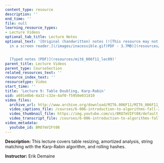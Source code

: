 ```yaml
---
content_type: resource
description: ''
end_time: ''
file: null
learning_resource_types:
- Lecture Videos
optional_tab_title: Lecture Notes
optional_text: '[Original (handwritten) notes (![This resource may not render correctly
  in a screen reader.](/images/inacessible.gif)PDF - 3.7MB)](resources/mit6_006f11_lec09_orig)


  [Typed notes (PDF)](resources/mit6_006f11_lec09)'
parent_title: Lecture Videos
parent_type: CourseSection
related_resources_text: ''
resource_index_text: ''
resourcetype: Video
start_time: ''
title: 'Lecture 9: Table Doubling, Karp-Rabin'
uid: a601e0b6-4a32-c32e-4af0-f5950e031d10
video_files:
  archive_url: http://www.archive.org/download/MIT6.006F11/MIT6_006F11_lec09_300k.mp4
  video_captions_file: /courses/6-006-introduction-to-algorithms-fall-2011/ff424b53159158be8dedf57411a1dd20_BRO7mVIFt08.vtt
  video_thumbnail_file: https://img.youtube.com/vi/BRO7mVIFt08/default.jpg
  video_transcript_file: /courses/6-006-introduction-to-algorithms-fall-2011/f2de40a0c331a562108f26da644bfa5e_BRO7mVIFt08.pdf
video_metadata:
  youtube_id: BRO7mVIFt08
---
```


**Description:** This lecture covers table resizing, amortized analysis, string matching with the Karp-Rabin algorithm, and rolling hashes.

**Instructor:** Erik Demaine